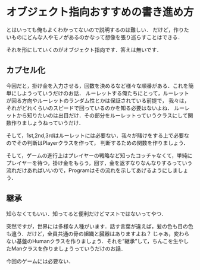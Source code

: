 # オブジェクト指向おすすめの書き進め方

とはいっても俺もよくわかってないので説明するのは難しい．
だけど，作りたいものにどんな人やモノがあるのかなって想像を張り巡らすことはできる．

それを形にしていくのがオブジェクト指向です．答えは無いです．

## カプセル化

今回だと，掛け金を入力させる，回数を決めるなど様々な順番がある．これを簡単にしようっていうだけのお話．
ルーレットする俺たちにとって，ルーレットが回る方向やルーレットのランダム性とかは保証されている前提で，
我々は，それがどれくらいのスピードで回っているのかを知る必要はないよね．
ルーレットから知りたいのは出目だけ．その部分をルーレットっていうクラスにして関数作りましょうねっていうだけ．

そして，1st,2nd,3rdはルーレットには必要ない．我々が賭けをする上で必要なのでその判断はPlayerクラスを作って，
判断するための関数を作りましょう．

そして，ゲームの進行上はプレイヤーの戦略など知ったコッチャなくて，単純にプレイヤーを待つ，掛け金をもらう，回す，金を返すなりなんなりするっていう
流れだけあればいいので，Programはその流れを示してあげるようにしましょう．

## 継承

知らなくてもいい．知ってると便利だけどマストではないってやつ．

突然ですが，世界には多様な人種がいます．話す言葉が違えば，髪の色も目の色も違う．だけど，全員共通の骨の組織と臓器はありますよね？
じゃあ，変わらない基盤のHumanクラスを作りましょう．それを”継承”して，ちんこを生やしたManクラスを作りましょうっていうだけのお話．

今回のゲームには必要ない．
